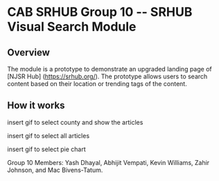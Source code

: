 # CAB SRHUB Group 10 -- SRHUB Visual Search Module


## Overview
The module is a prototype to demonstrate an upgraded landing page of [NJSR Hub] (https://srhub.org/). The prototype allows users to search content based on their location or trending tags of the content. 

## How it works

insert gif to select county and show the articles

insert gif to select all articles

insert gif to select pie chart





Group 10 Members: Yash Dhayal, Abhijit Vempati, Kevin Williams, Zahir Johnson, and Mac Bivens-Tatum.
